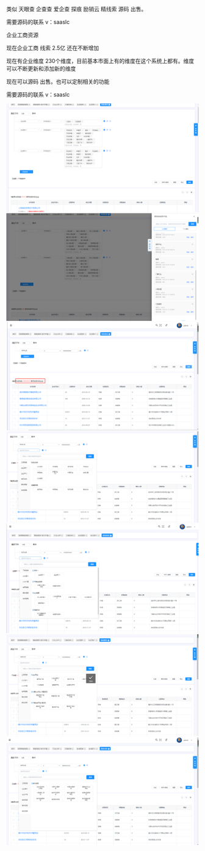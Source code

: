 类似 天眼查 企查查 爱企查 探痕 励销云 精线索   源码  出售。

需要源码的联系 v：saaslc

企业工商资源

现在企业工商 线索  2.5亿 还在不断增加

现在有企业维度  230个维度，目前基本市面上有的维度在这个系统上都有。维度可以不断更新和添加新的维度

现在可以源码 出售。也可以定制相关的功能

需要源码的联系 v：saaslc


<img src="photo/1.png" >



<img src="photo/2.png" >

<img src="photo/3.png" >

<img src="photo/4.png" >

<img src="photo/5.png" >

<img src="photo/6.png" >

<img src="photo/7.png" >

